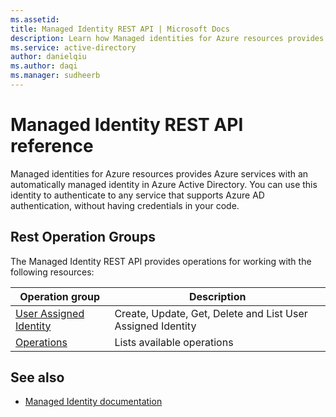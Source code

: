 ```yaml
---
ms.assetid:
title: Managed Identity REST API | Microsoft Docs
description: Learn how Managed identities for Azure resources provides Azure services with an automatically managed identity in Azure Active Directory.
ms.service: active-directory
author: danielqiu
ms.author: daqi
ms.manager: sudheerb
---
```


# Managed Identity REST API reference

Managed identities for Azure resources provides Azure services with an automatically managed identity in Azure Active Directory. You can use this identity to authenticate to any service that supports Azure AD authentication, without having credentials in your code.

## Rest Operation Groups

The Managed Identity REST API provides operations for working with the following resources:

| Operation group | Description                                                        |
|-----------------|--------------------------------------------------------------------|
| [User Assigned Identity](/rest/api/managedidentity/userassignedidentities) | Create, Update, Get, Delete and List User Assigned Identity |
| [Operations](/rest/api/managedidentity/operations/list) | Lists available operations |

## See also

* [Managed Identity documentation](/azure/active-directory/managed-identities-azure-resources/)
